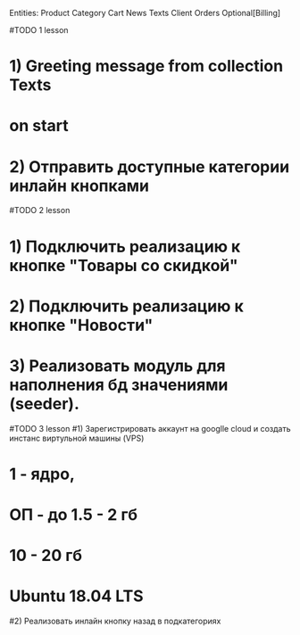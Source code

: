 Entities:
    Product
    Category
    Cart
    News
    Texts
    Client
    Orders
    Optional[Billing]
    
#TODO 1 lesson
# 1) Greeting message from collection Texts
# on start
# 2) Отправить доступные категории инлайн кнопками

#TODO 2 lesson
# 1) Подключить реализацию к кнопке "Товары со скидкой"
# 2) Подключить реализацию к кнопке "Новости"
# 3) Реализовать модуль для наполнения бд значениями (seeder).

#TODO 3 lesson
#1) Зарегистрировать аккаунт на googlle cloud и создать инстанс виртульной машины (VPS)
# 1 - ядро,
# ОП - до 1.5 - 2 гб
# 10 - 20 гб
# Ubuntu 18.04 LTS
#2) Реализовать инлайн кнопку назад в подкатегориях